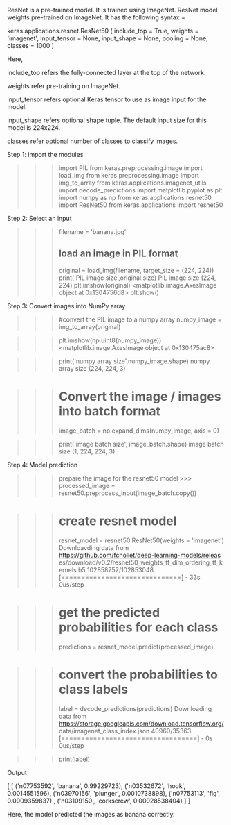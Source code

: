 ResNet is a pre-trained model. It is trained using ImageNet. ResNet model weights pre-trained on ImageNet. It has the following syntax −

keras.applications.resnet.ResNet50 (
   include_top = True, 
   weights = 'imagenet', 
   input_tensor = None, 
   input_shape = None, 
   pooling = None, 
   classes = 1000
)

Here,

include_top refers the fully-connected layer at the top of the network.

weights refer pre-training on ImageNet.

input_tensor refers optional Keras tensor to use as image input for the model.

input_shape refers optional shape tuple. The default input size for this model is 224x224.

classes refer optional number of classes to classify images.

Step 1: import the modules

>>> import PIL 
>>> from keras.preprocessing.image import load_img 
>>> from keras.preprocessing.image import img_to_array 
>>> from keras.applications.imagenet_utils import decode_predictions 
>>> import matplotlib.pyplot as plt 
>>> import numpy as np 
>>> from keras.applications.resnet50 import ResNet50 
>>> from keras.applications import resnet50

Step 2: Select an input

>>> filename = 'banana.jpg' 
>>> ## load an image in PIL format 
>>> original = load_img(filename, target_size = (224, 224)) 
>>> print('PIL image size',original.size)
PIL image size (224, 224) 
>>> plt.imshow(original) 
<matplotlib.image.AxesImage object at 0x1304756d8> 
>>> plt.show()

Step 3: Convert images into NumPy array

>>> #convert the PIL image to a numpy array 
>>> numpy_image = img_to_array(original) 

>>> plt.imshow(np.uint8(numpy_image)) 
<matplotlib.image.AxesImage object at 0x130475ac8> 

>>> print('numpy array size',numpy_image.shape) 
numpy array size (224, 224, 3) 

>>> # Convert the image / images into batch format 
>>> image_batch = np.expand_dims(numpy_image, axis = 0) 

>>> print('image batch size', image_batch.shape) 
image batch size (1, 224, 224, 3)
>>> 

Step 4: Model prediction

>>> prepare the image for the resnet50 model >>> 
>>> processed_image = resnet50.preprocess_input(image_batch.copy()) 

>>> # create resnet model 
>>>resnet_model = resnet50.ResNet50(weights = 'imagenet') 
>>> Downloavding data from https://github.com/fchollet/deep-learning-models/releas
es/download/v0.2/resnet50_weights_tf_dim_ordering_tf_kernels.h5 
102858752/102853048 [==============================] - 33s 0us/step 

>>> # get the predicted probabilities for each class 
>>> predictions = resnet_model.predict(processed_image) 

>>> # convert the probabilities to class labels 
>>> label = decode_predictions(predictions) 
Downloading data from https://storage.googleapis.com/download.tensorflow.org/
data/imagenet_class_index.json 
40960/35363 [==================================] - 0s 0us/step 

>>> print(label)

Output

[
   [
      ('n07753592', 'banana', 0.99229723), 
      ('n03532672', 'hook', 0.0014551596), 
      ('n03970156', 'plunger', 0.0010738898), 
      ('n07753113', 'fig', 0.0009359837) , 
      ('n03109150', 'corkscrew', 0.00028538404)
   ]
]


Here, the model predicted the images as banana correctly.